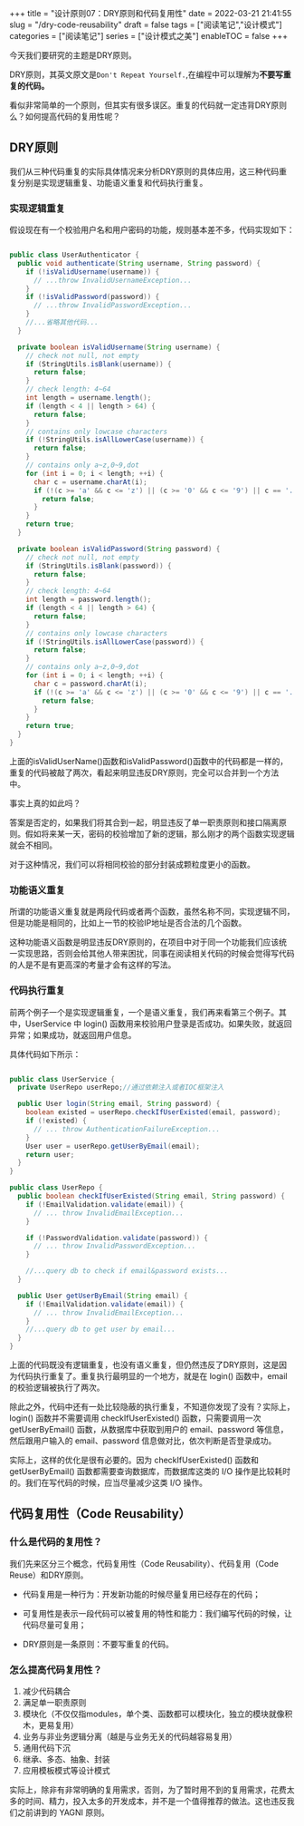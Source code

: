 +++
title = "设计原则07：DRY原则和代码复用性"
date = 2022-03-21 21:41:55
slug = "/dry-code-reusability"
draft = false
tags = ["阅读笔记","设计模式"]
categories = ["阅读笔记"]
series = ["设计模式之美"]
enableTOC = false
+++

今天我们要研究的主题是DRY原则。

DRY原则，其英文原文是`Don't Repeat Yourself.`,在编程中可以理解为**不要写重复的代码。**

看似非常简单的一个原则，但其实有很多误区。重复的代码就一定违背DRY原则么？如何提高代码的复用性呢？



## DRY原则

我们从三种代码重复的实际具体情况来分析DRY原则的具体应用，这三种代码重复分别是实现逻辑重复、功能语义重复和代码执行重复。

### 实现逻辑重复

假设现在有一个校验用户名和用户密码的功能，规则基本差不多，代码实现如下：

```java

public class UserAuthenticator {
  public void authenticate(String username, String password) {
    if (!isValidUsername(username)) {
      // ...throw InvalidUsernameException...
    }
    if (!isValidPassword(password)) {
      // ...throw InvalidPasswordException...
    }
    //...省略其他代码...
  }

  private boolean isValidUsername(String username) {
    // check not null, not empty
    if (StringUtils.isBlank(username)) {
      return false;
    }
    // check length: 4~64
    int length = username.length();
    if (length < 4 || length > 64) {
      return false;
    }
    // contains only lowcase characters
    if (!StringUtils.isAllLowerCase(username)) {
      return false;
    }
    // contains only a~z,0~9,dot
    for (int i = 0; i < length; ++i) {
      char c = username.charAt(i);
      if (!(c >= 'a' && c <= 'z') || (c >= '0' && c <= '9') || c == '.') {
        return false;
      }
    }
    return true;
  }

  private boolean isValidPassword(String password) {
    // check not null, not empty
    if (StringUtils.isBlank(password)) {
      return false;
    }
    // check length: 4~64
    int length = password.length();
    if (length < 4 || length > 64) {
      return false;
    }
    // contains only lowcase characters
    if (!StringUtils.isAllLowerCase(password)) {
      return false;
    }
    // contains only a~z,0~9,dot
    for (int i = 0; i < length; ++i) {
      char c = password.charAt(i);
      if (!(c >= 'a' && c <= 'z') || (c >= '0' && c <= '9') || c == '.') {
        return false;
      }
    }
    return true;
  }
}
```

上面的isValidUserName()函数和isValidPassword()函数中的代码都是一样的，重复的代码被敲了两次，看起来明显违反DRY原则，完全可以合并到一个方法中。

事实上真的如此吗？

答案是否定的，如果我们将其合到一起，明显违反了单一职责原则和接口隔离原则。假如将来某一天，密码的校验增加了新的逻辑，那么刚才的两个函数实现逻辑就会不相同。

对于这种情况，我们可以将相同校验的部分封装成颗粒度更小的函数。

### 功能语义重复

所谓的功能语义重复就是两段代码或者两个函数，虽然名称不同，实现逻辑不同，但是功能是相同的，比如上一节的校验IP地址是否合法的几个函数。



这种功能语义函数是明显违反DRY原则的，在项目中对于同一个功能我们应该统一实现思路，否则会给其他人带来困扰，同事在阅读相关代码的时候会觉得写代码的人是不是有更高深的考量才会有这样的写法。

### 代码执行重复

前两个例子一个是实现逻辑重复，一个是语义重复，我们再来看第三个例子。其中，UserService 中 login() 函数用来校验用户登录是否成功。如果失败，就返回异常；如果成功，就返回用户信息。

具体代码如下所示：

```java

public class UserService {
  private UserRepo userRepo;//通过依赖注入或者IOC框架注入

  public User login(String email, String password) {
    boolean existed = userRepo.checkIfUserExisted(email, password);
    if (!existed) {
      // ... throw AuthenticationFailureException...
    }
    User user = userRepo.getUserByEmail(email);
    return user;
  }
}

public class UserRepo {
  public boolean checkIfUserExisted(String email, String password) {
    if (!EmailValidation.validate(email)) {
      // ... throw InvalidEmailException...
    }

    if (!PasswordValidation.validate(password)) {
      // ... throw InvalidPasswordException...
    }

    //...query db to check if email&password exists...
  }

  public User getUserByEmail(String email) {
    if (!EmailValidation.validate(email)) {
      // ... throw InvalidEmailException...
    }
    //...query db to get user by email...
  }
}
```

上面的代码既没有逻辑重复，也没有语义重复，但仍然违反了DRY原则，这是因为代码执行重复了。重复执行最明显的一个地方，就是在 login() 函数中，email 的校验逻辑被执行了两次。

除此之外，代码中还有一处比较隐蔽的执行重复，不知道你发现了没有？实际上，login() 函数并不需要调用 checkIfUserExisted() 函数，只需要调用一次 getUserByEmail() 函数，从数据库中获取到用户的 email、password 等信息，然后跟用户输入的 email、password 信息做对比，依次判断是否登录成功。

实际上，这样的优化是很有必要的。因为 checkIfUserExisted() 函数和 getUserByEmail() 函数都需要查询数据库，而数据库这类的 I/O 操作是比较耗时的。我们在写代码的时候，应当尽量减少这类 I/O 操作。

## 代码复用性（Code Reusability）

### 什么是代码的复用性？

我们先来区分三个概念，代码复用性（Code Reusability）、代码复用（Code Reuse）和DRY原则。

- 代码复用是一种行为：开发新功能的时候尽量复用已经存在的代码；

- 可复用性是表示一段代码可以被复用的特性和能力：我们编写代码的时候，让代码尽量可复用；

- DRY原则是一条原则：不要写重复的代码。

### 怎么提高代码复用性？

1. 减少代码耦合
2. 满足单一职责原则
3. 模块化（不仅仅指modules，单个类、函数都可以模块化，独立的模块就像积木，更易复用）
4. 业务与非业务逻辑分离（越是与业务无关的代码越容易复用）
5. 通用代码下沉
6. 继承、多态、抽象、封装
7. 应用模板模式等设计模式



实际上，除非有非常明确的复用需求，否则，为了暂时用不到的复用需求，花费太多的时间、精力，投入太多的开发成本，并不是一个值得推荐的做法。这也违反我们之前讲到的 YAGNI 原则。
